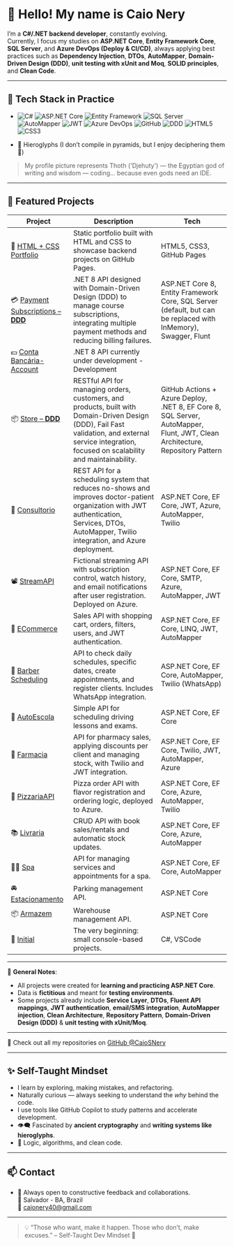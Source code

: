 # 👋 Hello! My name is Caio Nery

I’m a **C#/.NET backend developer**, constantly evolving.  
Currently, I focus my studies on **ASP.NET Core**, **Entity Framework Core**, **SQL Server**, and **Azure DevOps (Deploy & CI/CD)**, always applying best practices such as **Dependency Injection**, **DTOs**, **AutoMapper**, **Domain-Driven Design (DDD)**, **unit testing with xUnit and Moq**, **SOLID principles**, and **Clean Code**.

---

## 🧠 Tech Stack in Practice

- ![C#](https://img.shields.io/badge/C%23-.NET%208-512BD4?style=for-the-badge&logo=dotnet)
![ASP.NET Core](https://img.shields.io/badge/ASP.NET%20Core-Web%20API-512BD4?style=for-the-badge&logo=dotnet)
![Entity Framework](https://img.shields.io/badge/Entity%20Framework-Core-512BD4?style=for-the-badge&logo=nuget)
![SQL Server](https://img.shields.io/badge/SQL%20Server-DB-CC2927?style=for-the-badge&logo=microsoftsqlserver)
![AutoMapper](https://img.shields.io/badge/AutoMapper-Mapping-orange?style=for-the-badge)
![JWT](https://img.shields.io/badge/JWT-Auth-black?style=for-the-badge&logo=jsonwebtokens)
![Azure DevOps](https://img.shields.io/badge/Azure-DevOps-0078D7?style=for-the-badge&logo=azuredevops)
![GitHub](https://img.shields.io/badge/GitHub-Code-181717?style=for-the-badge&logo=github)
![DDD](https://img.shields.io/badge/DDD-Domain--Driven--Design-blueviolet?style=for-the-badge)
![HTML5](https://img.shields.io/badge/HTML5-Structure-E34F26?style=for-the-badge&logo=html5)
![CSS3](https://img.shields.io/badge/CSS3-Style-1572B6?style=for-the-badge&logo=css3)

- 🐍 Hieroglyphs (I don’t compile in pyramids, but I enjoy deciphering them 🏺)  
> My profile picture represents Thoth ('Djehuty') — the Egyptian god of writing and wisdom — coding… because even gods need an IDE.

---

## 📂 Featured Projects

| Project | Description | Tech |
|--------|-------------|------|
| 🎨 [HTML + CSS Portfolio](https://caiosnery.github.io/portfolio-html-css/) | Static portfolio built with HTML and CSS to showcase backend projects on GitHub Pages. | HTML5, CSS3, GitHub Pages |
| 💳 [Payment Subscriptions – **DDD**](https://github.com/CaioSNery/Payment-DDD) | .NET 8 API designed with Domain-Driven Design (DDD) to manage course subscriptions, integrating multiple payment methods and reducing billing failures. | ASP.NET Core 8, Entity Framework Core, SQL Server (default, but can be replaced with InMemory), Swagger, Flunt |
| 💵 [Conta Bancária-Account](https://github.com/CaioSNery/Payment-DDD) | .NET 8 API currently under development - Development |
| 📦 [Store – **DDD**](https://github.com/CaioSNery/Store-DDD) | RESTful API for managing orders, customers, and products, built with Domain-Driven Design (DDD), Fail Fast validation, and external service integration, focused on scalability and maintainability. | GitHub Actions + Azure Deploy, .NET 8, EF Core 8, SQL Server, AutoMapper, Flunt, JWT, Clean Architecture, Repository Pattern |
| 🔬 [Consultorio](https://github.com/CaioSNery/Consultorio_API) | REST API for a scheduling system that reduces no-shows and improves doctor-patient organization with JWT authentication, Services, DTOs, AutoMapper, Twilio integration, and Azure deployment. | ASP.NET Core, EF Core, JWT, Azure, AutoMapper, Twilio |
| 📽️ [StreamAPI](https://github.com/CaioSNery/StreamAPI) | Fictional streaming API with subscription control, watch history, and email notifications after user registration. Deployed on Azure. | ASP.NET Core, EF Core, SMTP, Azure, AutoMapper, JWT |
| 🛒 [ECommerce](https://github.com/CaioSNery/ECommerceAPI) | Sales API with shopping cart, orders, filters, users, and JWT authentication. | ASP.NET Core, EF Core, LINQ, JWT, AutoMapper |
| 💈 [Barber Scheduling](https://github.com/CaioSNery/Barber-Scheduling) | API to check daily schedules, specific dates, create appointments, and register clients. Includes WhatsApp integration. | ASP.NET Core, EF Core, AutoMapper, Twilio (WhatsApp) |
| 🚗 [AutoEscola](https://github.com/CaioSNery/AgendamentoAutoEscolaProva) | Simple API for scheduling driving lessons and exams. | ASP.NET Core, EF Core |
| 💊 [Farmacia](https://github.com/CaioSNery/FarmaciaAPI) | API for pharmacy sales, applying discounts per client and managing stock, with Twilio and JWT integration. | ASP.NET Core, EF Core, Twilio, JWT, AutoMapper, Azure |
| 🍕 [PizzariaAPI](https://github.com/CaioSNery/PizzariaAPI) | Pizza order API with flavor registration and ordering logic, deployed to Azure. | ASP.NET Core, EF Core, Azure, AutoMapper, Twilio |
| 📚 [Livraria](https://github.com/CaioSNery/LivrariaAPI) | CRUD API with book sales/rentals and automatic stock updates. | ASP.NET Core, EF Core, Azure, AutoMapper |
| 💆🏻 [Spa](https://github.com/CaioSNery/SpaAPI) | API for managing services and appointments for a spa. | ASP.NET Core, EF Core, AutoMapper |
| 🚘 [Estacionamento](https://github.com/CaioSNery/EstacionamentoAPI) | Parking management API. | ASP.NET Core |
| 📦 [Armazem](https://github.com/CaioSNery/ArmazemAPI) | Warehouse management API. | ASP.NET Core |
| 🌅 [Initial](https://github.com/CaioSNery/Initial) | The very beginning: small console-based projects. | C#, VSCode |

---

📌 **General Notes**:

- All projects were created for **learning and practicing ASP.NET Core**.  
- Data is **fictitious** and meant for **testing environments**.  
- Some projects already include **Service Layer**, **DTOs**, **Fluent API mappings**, **JWT authentication**, **email/SMS integration**, **AutoMapper injection**, **Clean Architecture**, **Repository Pattern**, **Domain-Driven Design (DDD)** & **unit testing with xUnit/Moq**.  

---

🚀 Check out all my repositories on [GitHub @CaioSNery](https://github.com/CaioSNery)

---

## ✨ Self-Taught Mindset

- I learn by exploring, making mistakes, and refactoring.  
- Naturally curious — always seeking to understand the *why* behind the code.  
- I use tools like GitHub Copilot to study patterns and accelerate development.  
- 👁️‍🗨️ Fascinated by **ancient cryptography** and **writing systems like hieroglyphs**.  
- 🧠 Logic, algorithms, and clean code.  

---

## 📫 Contact

- 💬 Always open to constructive feedback and collaborations.  
📍 Salvador - BA, Brazil  
📧 caionery40@gmail.com  

---

> 💡 “Those who want, make it happen. Those who don’t, make excuses.” – Self-Taught Dev Mindset 🚀

